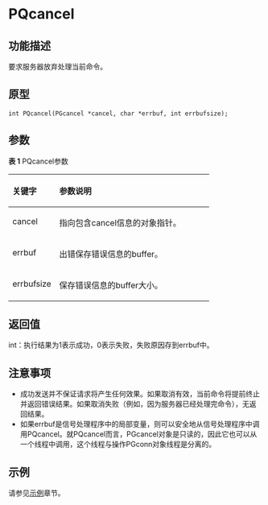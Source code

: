 # PQcancel

## 功能描述<a name="zh-cn_topic_0241735638_section744771516345"></a>

要求服务器放弃处理当前命令。

## 原型<a name="zh-cn_topic_0241735638_section18974913134"></a>

```
int PQcancel(PGcancel *cancel, char *errbuf, int errbufsize);
```

## 参数<a name="zh-cn_topic_0241735638_zh-cn_topic_0237120432_zh-cn_topic_0059778852_s1c9b27937d964eaba00ae77fe1cd2c71"></a>

**表 1**  PQcancel参数

<a name="zh-cn_topic_0241735638_zh-cn_topic_0237120432_zh-cn_topic_0059778852_t82b61d38241342ffa2c83b3e50393841"></a>
<table><thead align="left"><tr id="zh-cn_topic_0241735638_zh-cn_topic_0237120432_zh-cn_topic_0059778852_r3ec068cec36347ccb83a7f18cf131215"><th class="cellrowborder" valign="top" width="23.27%" id="mcps1.2.3.1.1"><p id="zh-cn_topic_0241735638_zh-cn_topic_0237120432_zh-cn_topic_0059778852_a44a45da69b324aa4b5c1187191ec5c77"><a name="zh-cn_topic_0241735638_zh-cn_topic_0237120432_zh-cn_topic_0059778852_a44a45da69b324aa4b5c1187191ec5c77"></a><a name="zh-cn_topic_0241735638_zh-cn_topic_0237120432_zh-cn_topic_0059778852_a44a45da69b324aa4b5c1187191ec5c77"></a><strong id="zh-cn_topic_0241735638_zh-cn_topic_0237120432_zh-cn_topic_0059778852_a78fd62134c834d6ab90eace249f90f74"><a name="zh-cn_topic_0241735638_zh-cn_topic_0237120432_zh-cn_topic_0059778852_a78fd62134c834d6ab90eace249f90f74"></a><a name="zh-cn_topic_0241735638_zh-cn_topic_0237120432_zh-cn_topic_0059778852_a78fd62134c834d6ab90eace249f90f74"></a>关键字</strong></p>
</th>
<th class="cellrowborder" valign="top" width="76.73%" id="mcps1.2.3.1.2"><p id="zh-cn_topic_0241735638_zh-cn_topic_0237120432_zh-cn_topic_0059778852_aee2bc08a3b8f47bf81fb032ef089ba6d"><a name="zh-cn_topic_0241735638_zh-cn_topic_0237120432_zh-cn_topic_0059778852_aee2bc08a3b8f47bf81fb032ef089ba6d"></a><a name="zh-cn_topic_0241735638_zh-cn_topic_0237120432_zh-cn_topic_0059778852_aee2bc08a3b8f47bf81fb032ef089ba6d"></a><strong id="zh-cn_topic_0241735638_zh-cn_topic_0237120432_zh-cn_topic_0059778852_a51048b44452847fabe05c8633f0220cf"><a name="zh-cn_topic_0241735638_zh-cn_topic_0237120432_zh-cn_topic_0059778852_a51048b44452847fabe05c8633f0220cf"></a><a name="zh-cn_topic_0241735638_zh-cn_topic_0237120432_zh-cn_topic_0059778852_a51048b44452847fabe05c8633f0220cf"></a>参数说明</strong></p>
</th>
</tr>
</thead>
<tbody><tr id="zh-cn_topic_0241735638_zh-cn_topic_0237120432_zh-cn_topic_0059778852_r89c7807f135840058d4a248137b3ca08"><td class="cellrowborder" valign="top" width="23.27%" headers="mcps1.2.3.1.1 "><p id="zh-cn_topic_0241735638_p23111054217"><a name="zh-cn_topic_0241735638_p23111054217"></a><a name="zh-cn_topic_0241735638_p23111054217"></a>cancel</p>
</td>
<td class="cellrowborder" valign="top" width="76.73%" headers="mcps1.2.3.1.2 "><p id="zh-cn_topic_0241735638_p1393801515211"><a name="zh-cn_topic_0241735638_p1393801515211"></a><a name="zh-cn_topic_0241735638_p1393801515211"></a>指向包含cancel信息的对象指针。</p>
</td>
</tr>
<tr id="zh-cn_topic_0241735638_row17367126192516"><td class="cellrowborder" valign="top" width="23.27%" headers="mcps1.2.3.1.1 "><p id="zh-cn_topic_0241735638_p43682026202518"><a name="zh-cn_topic_0241735638_p43682026202518"></a><a name="zh-cn_topic_0241735638_p43682026202518"></a>errbuf</p>
</td>
<td class="cellrowborder" valign="top" width="76.73%" headers="mcps1.2.3.1.2 "><p id="zh-cn_topic_0241735638_p10403105013320"><a name="zh-cn_topic_0241735638_p10403105013320"></a><a name="zh-cn_topic_0241735638_p10403105013320"></a>出错保存错误信息的buffer。</p>
</td>
</tr>
<tr id="zh-cn_topic_0241735638_row12952114132818"><td class="cellrowborder" valign="top" width="23.27%" headers="mcps1.2.3.1.1 "><p id="zh-cn_topic_0241735638_p1995314182810"><a name="zh-cn_topic_0241735638_p1995314182810"></a><a name="zh-cn_topic_0241735638_p1995314182810"></a>errbufsize</p>
</td>
<td class="cellrowborder" valign="top" width="76.73%" headers="mcps1.2.3.1.2 "><p id="zh-cn_topic_0241735638_p1737919549321"><a name="zh-cn_topic_0241735638_p1737919549321"></a><a name="zh-cn_topic_0241735638_p1737919549321"></a>保存错误信息的buffer大小。</p>
</td>
</tr>
</tbody>
</table>

## 返回值<a name="zh-cn_topic_0241735638_section1512067101414"></a>

int：执行结果为1表示成功，0表示失败，失败原因存到errbuf中。

## 注意事项<a name="zh-cn_topic_0241735638_zh-cn_topic_0237120433_zh-cn_topic_0059777949_sb1b6942996a64e589fdfdfb1c00fa519"></a>

-   成功发送并不保证请求将产生任何效果。如果取消有效，当前命令将提前终止并返回错误结果。如果取消失败（例如，因为服务器已经处理完命令），无返回结果。
-   如果errbuf是信号处理程序中的局部变量，则可以安全地从信号处理程序中调用PQcancel。就PQcancel而言，PGcancel对象是只读的，因此它也可以从一个线程中调用，这个线程与操作PGconn对象线程是分离的。

## 示例<a name="zh-cn_topic_0241735638_section724101713148"></a>

请参见[示例](示例-libpq.md)章节。

